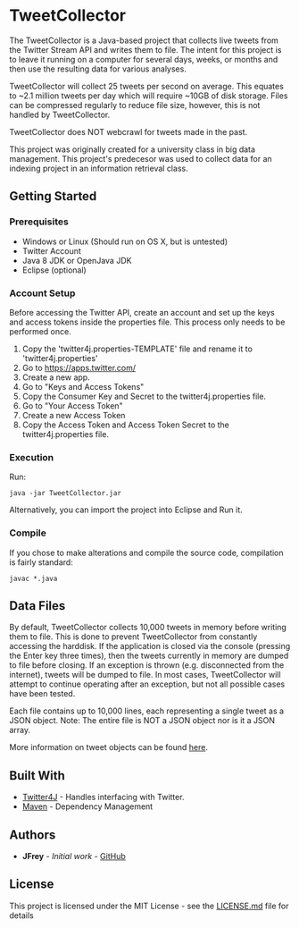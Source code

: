 # TweetCollector

The TweetCollector is a Java-based project that collects live tweets from the Twitter Stream API and writes them to file. The intent for this project is to leave it running on a computer for several days, weeks, or months and then use the resulting data for various analyses.

TweetCollector will collect 25 tweets per second on average. This equates to ~2.1 million tweets per day which will require ~10GB of disk storage. Files can be compressed regularly to reduce file size, however, this is not handled by TweetCollector.

TweetCollector does NOT webcrawl for tweets made in the past.

This project was originally created for a university class in big data management. This project's predecesor was used to collect data for an indexing project in an information retrieval class.

## Getting Started

### Prerequisites

* Windows or Linux (Should run on OS X, but is untested)
* Twitter Account
* Java 8 JDK or OpenJava JDK
* Eclipse (optional)

### Account Setup

Before accessing the Twitter API, create an account and set up the keys and access tokens inside the properties file. This process only needs to be performed once.

1. Copy the 'twitter4j.properties-TEMPLATE' file and rename it to 'twitter4j.properties'
2. Go to https://apps.twitter.com/
3. Create a new app.
4. Go to "Keys and Access Tokens"
5. Copy the Consumer Key and Secret to the twitter4j.properties file.
6. Go to "Your Access Token"
7. Create a new Access Token
8. Copy the Access Token and Access Token Secret to the twitter4j.properties file.

### Execution

Run:

```
java -jar TweetCollector.jar
```

Alternatively, you can import the project into Eclipse and Run it.


### Compile

If you chose to make alterations and compile the source code, compilation is fairly standard:

```
javac *.java
```

## Data Files

By default, TweetCollector collects 10,000 tweets in memory before writing them to file. This is done to prevent TweetCollector from constantly accessing the harddisk. If the application is closed via the console (pressing the Enter key three times), then the tweets currently in memory are dumped to file before closing. If an exception is thrown (e.g. disconnected from the internet), tweets will be dumped to file. In most cases, TweetCollector will attempt to continue operating after an exception, but not all possible cases have been tested.

Each file contains up to 10,000 lines, each representing a single tweet as a JSON object. Note: The entire file is NOT a JSON object nor is it a JSON array.

More information on tweet objects can be found [here](https://developer.twitter.com/en/docs/tweets/data-dictionary/overview/tweet-object).

## Built With

* [Twitter4J](http://twitter4j.org/en/) - Handles interfacing with Twitter.
* [Maven](https://maven.apache.org/) - Dependency Management

## Authors

* **JFrey** - *Initial work* - [GitHub](https://github.com/J-Frey)

## License

This project is licensed under the MIT License - see the [LICENSE.md](LICENSE.md) file for details
